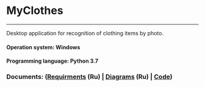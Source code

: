 # MyClothes
____
Desktop application for recognition of clothing items by photo.
#### Operation system: Windows
#### Programming language: Python 3.7
### Documents: ([Requirments](https://github.com/widbnudb/MyClothes/blob/master/Documents/Requirments.md) (Ru) | [Diagrams](https://github.com/widbnudb/MyClothes/blob/master/Documents/Diagrams/Diagrams.md) (Ru) | [Code]())
             


